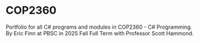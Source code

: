 # COP2360
Portfolio for all C# programs and modules in COP2360 - C# Programming. By Eric Finn at PBSC in 2025 Fall Full Term with Professor Scott Hammond.
